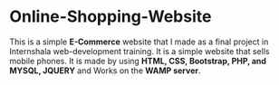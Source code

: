 # Online-Shopping-Website
This is a simple **E-Commerce** website that I made as a final project in Internshala web-development training.
It is a simple website that sells mobile phones.
It is made by using **HTML, CSS, Bootstrap, PHP, and MYSQL, JQUERY** and Works on the **WAMP server**.
